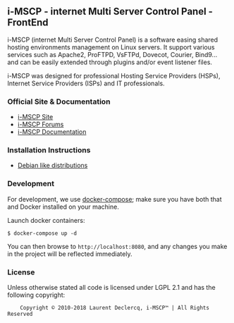 ## i-MSCP - internet Multi Server Control Panel - FrontEnd

i-MSCP (internet Multi Server Control Panel) is a software easing shared
hosting environments management on Linux servers. It support various services
such as Apache2, ProFTPD, VsFTPd, Dovecot, Courier, Bind9... and can be easily
extended through plugins and/or event listener files.

i-MSCP was designed for professional Hosting Service Providers (HSPs), Internet
Service Providers (ISPs) and IT professionals.

### Official Site & Documentation

* [i-MSCP Site](https://i-mscp.net/)
* [i-MSCP Forums](https://i-mscp.net/index.php/BoardList/)
* [i-MSCP Documentation](https://wiki.i-mscp.net/)

### Installation Instructions

* [Debian like distributions](./docs/Debian/INSTALL.md)

### Development

For development, we use [docker-compose](https://docs.docker.com/compose/);
make sure you have both that and Docker installed on your machine.

Launch docker containers:

```console
$ docker-compose up -d
```

You can then browse to `http://localhost:8080`, and any changes you make in the
project will be reflected immediately.

### License

Unless otherwise stated all code is licensed under LGPL 2.1 and has the
following copyright:

```
    Copyright © 2010-2018 Laurent Declercq, i-MSCP™ | All Rights Reserved
```
